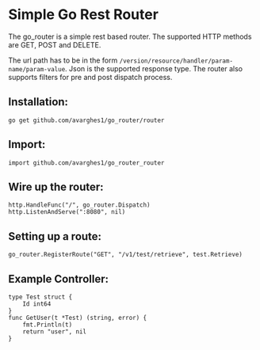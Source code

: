 Simple Go Rest Router
=====================

The go_router is a simple rest based router. The supported HTTP methods are GET, POST and DELETE.

The url path has to be in the form `/version/resource/handler/param-name/param-value`.
Json is the supported response type. The router also supports filters for pre and post dispatch process.

Installation:
---

`go get github.com/avarghes1/go_router/router`

Import:
---

`import github.com/avarghes1/go_router_router`

Wire up the router:
---

```
http.HandleFunc("/", go_router.Dispatch)
http.ListenAndServe(":8080", nil)
```

Setting up a route:
---

`go_router.RegisterRoute("GET", "/v1/test/retrieve", test.Retrieve)`

Example Controller:
---

```
type Test struct {
    Id int64
}
func GetUser(t *Test) (string, error) {
    fmt.Println(t)
    return "user", nil
}
```
